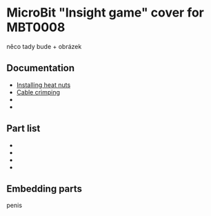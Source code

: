 # MicroBit "Insight game" cover for MBT0008

něco tady bude + obrázek

## Documentation

- [Installing heat nuts](https://markforged.com/resources/blog/heat-set-inserts)
- [Cable crimping](https://ratrig.dozuki.com/Guide/11.+Cable+Crimping/80)
-
-

## Part list

-
-
-
-

## Embedding parts

penis
 

